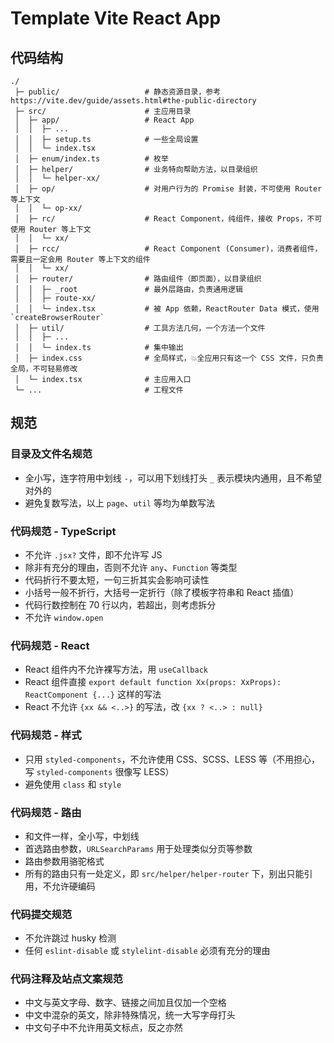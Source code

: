 # Template Vite React App

## 代码结构

```text
./
 ├─ public/                   # 静态资源目录，参考 https://vite.dev/guide/assets.html#the-public-directory
 ├─ src/                      # 主应用目录
 │  ├─ app/                   # React App
 │  │  ├─ ...
 │  │  ├─ setup.ts            # 一些全局设置
 │  │  └─ index.tsx
 │  ├─ enum/index.ts          # 枚举
 │  ├─ helper/                # 业务特向帮助方法，以目录组织
 │  │  └─ helper-xx/
 │  ├─ op/                    # 对用户行为的 Promise 封装，不可使用 Router 等上下文
 │  │  └─ op-xx/
 │  ├─ rc/                    # React Component，纯组件，接收 Props，不可使用 Router 等上下文
 │  │  └─ xx/
 │  ├─ rcc/                   # React Component (Consumer)，消费者组件，需要且一定会用 Router 等上下文的组件
 │  │  └─ xx/
 │  ├─ router/                # 路由组件（即页面），以目录组织
 │  │  ├─ _root               # 最外层路由，负责通用逻辑
 │  │  ├─ route-xx/
 │  │  └─ index.tsx           # 被 App 依赖，ReactRouter Data 模式，使用 `createBrowserRouter`
 │  ├─ util/                  # 工具方法几何，一个方法一个文件
 │  │  ├─ ...
 │  │  └─ index.ts            # 集中输出
 │  ├─ index.css              # 全局样式，💥全应用只有这一个 CSS 文件，只负责全局，不可轻易修改
 │  └─ index.tsx              # 主应用入口
 └─ ...                       # 工程文件
```

## 规范

### 目录及文件名规范

* 全小写，连字符用中划线 `-`，可以用下划线打头 `_` 表示模块内通用，且不希望对外的
* 避免复数写法，以上 `page`、`util` 等均为单数写法

### 代码规范 - TypeScript

* 不允许 `.jsx?` 文件，即不允许写 JS
* 除非有充分的理由，否则不允许 `any`、`Function` 等类型
* 代码折行不要太短，一句三折其实会影响可读性
* 小括号一般不折行，大括号一定折行（除了模板字符串和 React 插值）
* 代码行数控制在 70 行以内，若超出，则考虑拆分
* 不允许 `window.open`

### 代码规范 - React

* React 组件内不允许裸写方法，用 `useCallback`
* React 组件直接 `export default function Xx(props: XxProps): ReactComponent {...}` 这样的写法
* React 不允许 `{xx && <..>}` 的写法，改 `{xx ? <..> : null}`

### 代码规范 - 样式

* 只用 `styled-components`，不允许使用 CSS、SCSS、LESS 等（不用担心，写 `styled-components` 很像写 LESS）
* 避免使用 `class` 和 `style`

### 代码规范 - 路由

* 和文件一样，全小写，中划线
* 首选路由参数，`URLSearchParams` 用于处理类似分页等参数
* 路由参数用骆驼格式
* 所有的路由只有一处定义，即 `src/helper/helper-router` 下，别出只能引用，不允许硬编码

### 代码提交规范

* 不允许跳过 husky 检测
* 任何 `eslint-disable` 或 `stylelint-disable` 必须有充分的理由

### 代码注释及站点文案规范

* 中文与英文字母、数字、链接之间加且仅加一个空格
* 中文中混杂的英文，除非特殊情况，统一大写字母打头
* 中文句子中不允许用英文标点，反之亦然

